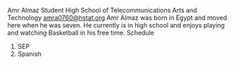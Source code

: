 Amr Almaz
Student
High School of Telecommunications Arts and Technology
amra0760@hstat.org
Amr Almaz was born in Egypt and moved here when he was seven. He currently is in high school and enjoys playing and watching Basketball in his free time.
Schedule
1) SEP
2) Spanish